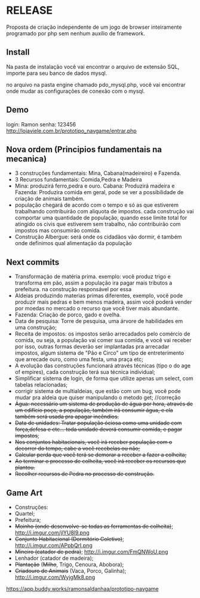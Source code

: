﻿RELEASE
============

Proposta de criação independente de um jogo de browser inteiramente programado por php sem nenhum auxílio de framework.


Install
-------------

Na pasta de instalação você vai encontrar o arquivo de extensão SQL, importe para
seu banco de dados mysql.

no arquivo na pasta engine chamado pdo_mysql.php, você vai encontrar onde mudar
as configurações de conexão com o mysql.

Demo
-------------
login: Ramon
senha: 123456
http://lojaviele.com.br/prototipo_navgame/entrar.php

Nova ordem (Principios fundamentais na mecanica)
---------------------------
- 3 construções fundamentais: Mina, Cabana(madeireiro) e Fazenda.
- 3 Recursos fundamentais: Comida,Pedra e Madeira
- Mina: produzirá ferro,pedra e ouro. Cabana: Produzirá madeira e Fazenda: Produzira comida em geral, pode se ver a possibilidade de criação de animais também.
- população chegará de acordo com o tempo e só as que estiverem trabalhando contribuirão com aliquota de impostos. cada construção vai comportar uma quantidade de população, quando esse limite total for atingido os civis que estiverem sem trabalho, não contribuirão com impostos mas consumirão comida.
- Construção Albergue: será onde os cidadãos vão dormir, é também onde definimos qual alimentação da população

Next commits
-------------
- Transformação de matéria prima. exemplo: você produz trigo e transforma em pão, assim a população ira pagar mais tributos a prefeitura. na construção responsável por essa 
- Aldeias produzindo materias primas diferentes, exemplo, você pode produzir mais pedras e bem menos madeira, assim você poderá vender por moedas no mercado o recurso que você tiver mais abundante.
- Fazenda: Criação de porco, gado e ovelha.
- Data de pesquisa: Torre de pesquisa, uma árvore de habilidades em uma construção;
- Receita de impostos: os impostos serão arrecadados pelo comércio de comida, ou seja, a população vai comer sua comida, e você vai receber por isso, outras formas deverão ser implantadas pra arrecadar impostos, algum sistema de "Pão e Circo" um tipo de entreterimento que arrecade ouro, como uma festa, uma praça etc;
- A evolução das construções funcionará através técnicas (tipo o do age of empires), cada construção terá sua técnica individual;
- Simplificar sistema de login, de forma que utilize apenas um select, com tabelas relacionadas;
- corrigir sistema de multialdeias, que estão com um bug, você pode mudar pra aldeia que quiser manipulando o metodo get; //correção
- <strike>Água: necessário um sistema de produção de água por hora, através de um edifício poço, a população, também irá consumir água, e ela também será usada pra apagar incêndios.</strike>
- <strike>Data de unidades: Tratar população óciosa como uma unidade com força,defesa e etc... toda unidade deverá consumir comida, e pagar impostos</strike>;
- <strike>Nos conjuntos habitacionais, você irá receber população com o decorrer do tempo, cabe a você recebelas ou não;</strike>
- <strike>Calcular perda que você terá se demorar a receber a fazer a colheita;</strike>
- <strike>Ao terminar o processo de colheita, você irá receber os recursos que plantou.</strike>
- <strike>Recolher recursos de Pedra no processo de construção.</strike>

Game Art
-------------
- Construções:
- Quartel;
- Prefeitura;
- <strike>Moinho (onde desenvolve-se todas as ferramentas de colheita)</strike>; http://i.imgur.com/jlYU8l9.png
- <strike>Conjunto Habitacional (Dormitório Coletivo)</strike>; http://i.imgur.com/APpbQrI.png
- <strike>Mineiro (catador de pedra)</strike>; http://i.imgur.com/FmQNWoU.png
- Lenhador (catador de madeira);
- <strike>Plantação</strike> (<strike>Milho</strike>, Trigo, Cenoura, Abobora);
- <strike>Criadouro de Animais</strike> (Vaca, Porco, Galinha); http://i.imgur.com/WyjgMk8.png

https://app.buddy.works/ramonsaldanhaa/prototipo-navgame
